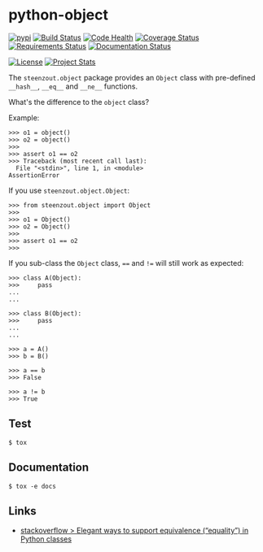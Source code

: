 # python-object

[![pypi](https://img.shields.io/pypi/v/steenzout.object.svg)](https://pypi.python.org/pypi/steenzout.object/)
[![Build Status](https://travis-ci.org/steenzout/python-object.svg?branch=master)](https://travis-ci.org/steenzout/python-object)
[![Code Health](https://landscape.io/github/steenzout/python-object/master/landscape.svg?style=flat)](https://landscape.io/github/steenzout/python-object/master)
[![Coverage Status](https://coveralls.io/repos/github/steenzout/python-object/badge.svg?branch=master)](https://coveralls.io/r/steenzout/python-object)
[![Requirements Status](https://requires.io/github/steenzout/python-object/requirements.svg?branch=master)](https://requires.io/github/steenzout/python-object/requirements/?branch=master)
[![Documentation Status](https://readthedocs.org/projects/python-steenzout-object/badge/?version=latest)](http://python-steenzout-object.readthedocs.io/en/latest/?badge=latest)

[![License](https://img.shields.io/badge/license-Apache%20License%202.0-blue.svg?style=flat)][license]
[![Project Stats](https://www.openhub.net/p/python-steenzout-object/widgets/project_thin_badge.gif)](https://www.openhub.net/p/python-steenzout-object/)

The `steenzout.object` package provides an `Object` class with
pre-defined `__hash__`, `__eq__` and `__ne__` functions.

What's the difference to the `object` class?

Example:

```
>>> o1 = object()
>>> o2 = object()
>>> 
>>> assert o1 == o2
>>> Traceback (most recent call last):
  File "<stdin>", line 1, in <module>
AssertionError
```

If you use `steenzout.object.Object`:

```
>>> from steenzout.object import Object
>>> 
>>> o1 = Object()
>>> o2 = Object()
>>> 
>>> assert o1 == o2
>>>
```

If you sub-class the `Object` class,
`==` and `!=` will still work as expected:

```
>>> class A(Object):
>>>     pass
... 
... 

>>> class B(Object):
>>>     pass
... 
... 

>>> a = A()
>>> b = B()

>>> a == b
>>> False

>>> a != b
>>> True
```


## Test

```
$ tox
```

## Documentation

```
$ tox -e docs
```


## Links

- [stackoverflow > Elegant ways to support equivalence (“equality”) in Python classes](http://stackoverflow.com/questions/390250/elegant-ways-to-support-equivalence-equality-in-python-classes)

[license]:  https://raw.githubusercontent.com/steenzout/python-object/master/LICENSE    "License"
